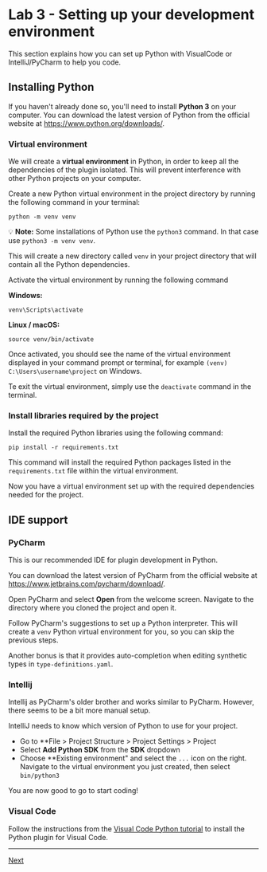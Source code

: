 # Lab 3 - Setting up your development environment

This section explains how you can set up Python with VisualCode or IntelliJ/PyCharm to help you code. 

## Installing Python

If you haven't already done so, you'll need to install **Python 3** on your computer. You can download the latest version of Python from the official website at https://www.python.org/downloads/.


### Virtual environment

We will create a **virtual environment** in Python, in order to keep all the dependencies of the plugin isolated. This will prevent interference with other Python projects on your computer.

Create a new Python virtual environment in the project directory by running the following command in your terminal:

    python -m venv venv

💡 **Note:** Some installations of Python use the `python3` command. In that case use `python3 -m venv venv`.   

This will create a new directory called `venv` in your project directory that will contain all the Python dependencies.

Activate the virtual environment by running the following command

**Windows:**

    venv\Scripts\activate

**Linux / macOS:**

    source venv/bin/activate

Once activated, you should see the name of the virtual environment displayed in your command prompt or terminal, for example `(venv) C:\Users\username\project` on Windows.

Te exit the virtual environment, simply use the `deactivate` command in the terminal.

### Install libraries required by the project

Install the required Python libraries using the following command:

    pip install -r requirements.txt 

This command will install the required Python packages listed in the `requirements.txt` file within the virtual environment.

Now you have a virtual environment set up with the required dependencies needed for the project.

## IDE support

### PyCharm

This is our recommended IDE for plugin development in Python. 

You can download the latest version of PyCharm from the official website at https://www.jetbrains.com/pycharm/download/. 

Open PyCharm and select **Open** from the welcome screen. Navigate to the directory where you cloned the project and open it.

Follow PyCharm's suggestions to set up a Python interpreter.  This will create a `venv` Python virtual environment for you, so you can skip the previous steps.

Another bonus is that it provides auto-completion when editing synthetic types in `type-definitions.yaml`.

### Intellij

Intellij as PyCharm's older brother and works similar to PyCharm. However, there seems to be a bit more manual setup.

IntelliJ needs to know which version of Python to use for your project. 
* Go to **File > Project Structure > Project Settings > Project
* Select **Add Python SDK** from the **SDK** dropdown
* Choose **Existing environment" and select the `...` icon on the right. Navigate to the virtual environment you just created, then select `bin/python3`

You are now good to go to start coding!

### Visual Code

Follow the instructions from the [Visual Code Python tutorial](https://code.visualstudio.com/docs/python/python-tutorial) to install the Python plugin for Visual Code.


---
[Next](lab-4-define-a-new-task-and-test.md)



